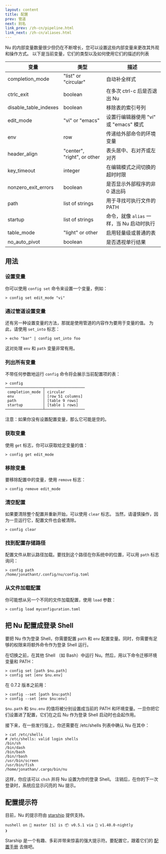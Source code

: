 ```yaml
---
layout: content
title: 配置
prev: 管道
next: 别名
link_prev: /zh-cn/pipeline.html
link_next: /zh-cn/aliases.html
---
```


Nu 的内部变量数量很少但仍在不断增长，您可以设置这些内部变量来更改其外观和操作方式。 以下是当前变量，它们的类型以及如何使用它们的描述的列表

| 变量                  | 类型                        | 描述                                      |
| --------------------- | --------------------------- | ----------------------------------------- |
| completion_mode       | "list" or "circular"        | 自动补全样式                              |
| ctrlc_exit            | boolean                     | 在多次 ctrl-c 后是否退出 Nu               |
| disable_table_indexes | boolean                     | 移除表的索引号列                          |
| edit_mode             | "vi" or "emacs"             | 设置行编辑器使用 "vi" 或 "emacs" 模式     |
| env                   | row                         | 传递给外部命令的环境变量                  |
| header_align          | "center", "right", or other | 表头居中、右对齐或左对齐                  |
| key_timeout           | integer                     | 在编辑模式之间切换的超时时限              |
| nonzero_exit_errors   | boolean                     | 是否显示外部程序的非 0 退出码             |
| path                  | list of strings             | 用于寻找可执行文件的 PATH                 |
| startup               | list of strings             | 命令，就像 `alias` 一样，当 Nu 启动时执行 |
| table_mode            | "light" or other            | 启用轻量级或普通的表                      |
| no_auto_pivot         | boolean                     | 是否透视单行结果                          |

## 用法

### 设置变量

你可以使用 `config set` 命令来设置一个变量，例如：

```
> config set edit_mode "vi"
```

### 通过管道设置变量

还有另一种设置变量的方法，那就是使用管道的内容作为要用于变量的值。 为此，请使用 `set_into` 标志：

```
> echo "bar" | config set_into foo
```

这对处理 `env` 和 `path` 变量非常有用。

### 列出所有变量

不带任何参数地运行 `config` 命令将会展示当前配置项的表：

```
> config
─────────────────┬──────────────────
 completion_mode │ circular
 env             │ [row 51 columns]
 path            │ [table 9 rows]
 startup         │ [table 1 rows]
─────────────────┴──────────────────
```

注意：如果你没有设置配置变量，那么它可能是空的。

### 获取变量

使用 `get` 标志，你可以获取给定变量的值：

```
> config get edit_mode
```

### 移除变量

要移除配置中的变量，使用 `remove` 标志：

```
> config remove edit_mode
```

### 清空配置

如果要清除整个配置并重新开始，可以使用 `clear` 标志。 当然，请谨慎操作，因为一旦运行它，配置文件也会被清除。

```
> config clear
```

### 找到配置存储路径

配置文件从默认路径加载。要找到这个路径在你系统中的位置，可以用 `path` 标志询问：

```
> config path
/home/jonathant/.config/nu/config.toml
```

### 从文件加载配置

你可能想从另一个不同的文件加载配置，使用 `load` 参数：

```
> config load myconfiguration.toml
```

## 把 Nu 配置成登录 Shell

要把 Nu 作为登录 Shell，你需要配置 `path` 和 `env` 配置变量。同时，你需要有足够的权限来将额外命令作为登录 Shell 运行。

在切换之前，在其他 Shell （如 Bash）中运行 Nu。然后，用以下命令迁移环境变量和 PATH：

```
> config set [path $nu.path]
> config set [env $nu.env]
```

在 0.7.2 版本之前用：

```
> config --set [path $nu:path]
> config --set [env $nu:env]
```

`$nu.path` 和 `$nu.env` 的值将被分别设置成当前的 PATH 和环境变量。一旦你把它们设置进了配置，它们在之后 Nu 作为登录 Shell 启动时也会起作用。

接下来，在一些发行版上，你还需要在 /etc/shells 列表中确认 Nu 在其中：

```
> cat /etc/shells
# /etc/shells: valid login shells
/bin/sh
/bin/dash
/bin/bash
/bin/rbash
/usr/bin/screen
/usr/bin/fish
/home/jonathan/.cargo/bin/nu
```

这样，你应该可以 `chsh` 并将 Nu 设置为你的登录 Shell。 注销后，在你的下一次登录时，系统应显示闪亮的 Nu 提示。

## 配置提示符

目前，Nu 的提示符由 [starship](https://github.com/starship/starship) 提供支持。

```
nushell on 📙 master [$] is 📦 v0.5.1 via 🦀 v1.40.0-nightly
❯
```

Starship 是一个有趣、多彩并带来惊喜的强大提示符。要配置它，跟着它们的 [配置手册](https://starship.rs/zh-CN/config/) 去做吧。
